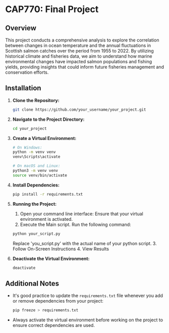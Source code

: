 # CAP770: Final Project

## Overview

This project conducts a comprehensive analysis to explore the correlation between changes in ocean temperature and the annual fluctuations in Scottish salmon catches over the period from 1955 to 2022. By utilizing historical climate and fisheries data, we aim to understand how marine environmental changes have impacted salmon populations and fishing yields, providing insights that could inform future fisheries management and conservation efforts.

## Installation

1. **Clone the Repository:**

    ```bash
    git clone https://github.com/your_username/your_project.git
    ```

2. **Navigate to the Project Directory:**

    ```bash
    cd your_project
    ```

3. **Create a Virtual Environment:**

    ```bash
    # On Windows:
    python -m venv venv
    venv\Scripts\activate

    # On macOS and Linux:
    python3 -m venv venv
    source venv/bin/activate
    ```

4. **Install Dependencies:**

    ```bash
    pip install -r requirements.txt
    ```

5. **Running the Project:**

    1. Open your command line interface: Ensure that your virtual environment is activated.
    2. Execute the Main script. Run the following command: 

    ```bash
    python your_script.py
    ```
    Replace 'you_script.py' with the actual name of your python script. 
    3. Follow On-Screen Instructions
    4. View Results 

6. **Deactivate the Virtual Environment:**

    ```bash
    deactivate
    ```

## Additional Notes

- It's good practice to update the `requirements.txt` file whenever you add or remove dependencies from your project:

    ```bash
    pip freeze > requirements.txt
    ```

- Always activate the virtual environment before working on the project to ensure correct dependencies are used.
